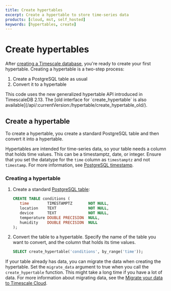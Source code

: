 ```yaml
---
title: Create hypertables
excerpt: Create a hypertable to store time-series data
products: [cloud, mst, self_hosted]
keywords: [hypertables, create]
---
```


# Create hypertables

After [creating a Timescale database][install], you're ready to create your
first hypertable. Creating a hypertable is a two-step process:

1.  Create a PostgreSQL table as usual
1.  Convert it to a hypertable

<Highlight type="note">
This code uses the new generalized hypertable API introduced in
TimescaleDB 2.13. The [old interface for `create_hypertable` is also
available](/api/:currentVersion:/hypertable/create_hypertable_old/).
</Highlight>

## Create a hypertable

To create a hypertable, you create a standard PostgreSQL table and then
convert it into a hypertable.

Hypertables are intended for time-series data, so your table needs a column that
holds time values. This can be a timestamptz, date, or integer. Ensure that you
set the datatype for the `time` column as `timestamptz` and not `timestamp`. For
more information, see [PostgreSQL timestamp][postgresql-timestamp].

<Procedure>

### Creating a hypertable

1.  Create a standard [PostgreSQL table][postgres-createtable]:

    ```sql
    CREATE TABLE conditions (
       time        TIMESTAMPTZ       NOT NULL,
       location    TEXT              NOT NULL,
       device      TEXT              NOT NULL,
       temperature DOUBLE PRECISION  NULL,
       humidity    DOUBLE PRECISION  NULL
    );
    ```

1.  Convert the table to a hypertable. Specify the name of the table you want to
    convert, and the column that holds its time values.

     ```sql
     SELECT create_hypertable('conditions', by_range('time'));
     ```

<Highlight type="note">

If your table already has data, you can migrate the data when creating the
hypertable. Set the `migrate_data` argument to true when you call the
`create_hypertable` function. This might take a long time if you have a lot of
data. For more information about migrating data, see the
[Migrate your data to Timescale Cloud][data-migration].

</Highlight>

</Procedure>

[create-distributed-hypertable]: /self-hosted/:currentVersion:/distributed-hypertables/create-distributed-hypertables/
[install]: /getting-started/:currentVersion:/
[postgres-createtable]: https://www.postgresql.org/docs/current/sql-createtable.html
[postgresql-timestamp]: https://wiki.postgresql.org/wiki/Don't_Do_This#Don.27t_use_timestamp_.28without_time_zone.29
[data-migration]: /migrate/:currentVersion:/

